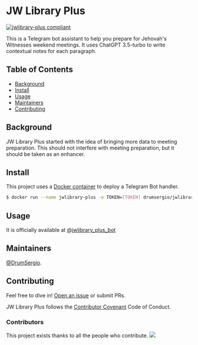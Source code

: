 # JW Library Plus

[![jwlibrary-plus compliant](https://img.shields.io/github/license/DrumSergio/jwlibrary-plus)](https://github.com/DrumSergio/jwlibrary-plus/blob/main/LICENSE)

This is a Telegram bot assistant to help you prepare for Jehovah's Witnesses weekend meetings. It uses ChatGPT 3.5-turbo to write contextual notes for each paragraph.

## Table of Contents

- [Background](#background)
- [Install](#install)
- [Usage](#usage)
- [Maintainers](#maintainers)
- [Contributing](#contributing)

## Background

JW Library Plus started with the idea of bringing more data to meeting preparation. This should not interfere with meeting preparation, but it should be taken as an enhancer.

## Install

This project uses a [Docker container](https://hub.docker.com/repository/docker/drumsergio/jwlibrary-plu) to deploy a Telegram Bot handler.

```sh
$ docker run --name jwlibrary-plus -e TOKEN=[TOKEN] drumsergio/jwlibrary-plus
```

## Usage

It is officially available at [@jwlibrary_plus_bot](https://t.me/jwlibrary_plus_bot)

## Maintainers

[@DrumSergio](https://github.com/DrumSergio).

## Contributing

Feel free to dive in! [Open an issue](https://github.com/DrumSergio/jwlibrary-plus/issues/new) or submit PRs.

JW Library Plus follows the [Contributor Covenant](http://contributor-covenant.org/version/1/3/0/) Code of Conduct.

### Contributors

This project exists thanks to all the people who contribute. 
<a href="https://github.com/DrumSergio/jwlibrary-plus/graphs/contributors"><img src="https://opencollective.com/jwlibrary-plus/contributors.svg?width=890&button=false" /></a>


